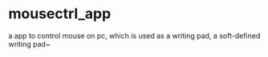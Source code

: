 # mousectrl_app

a app to control mouse on pc, which is used as a writing pad, a soft-defined writing pad~
